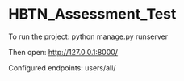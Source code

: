 # HBTN_Assessment_Test
To run the project:
  python manage.py runserver

Then open:
  http://127.0.0.1:8000/
  
Configured endpoints:
  users/all/
